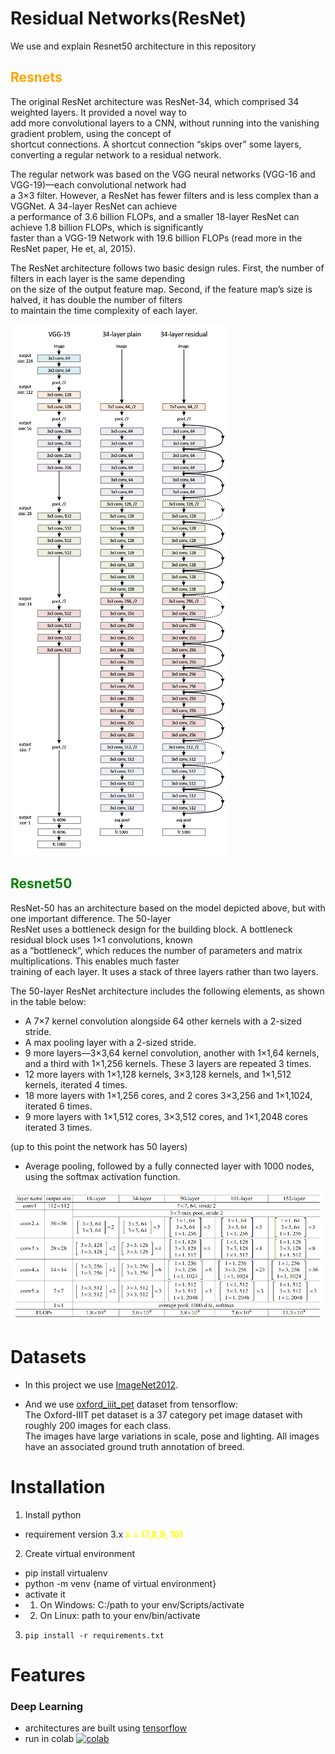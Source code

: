 # Residual Networks(ResNet)

We use and explain Resnet50 architecture in this repository

## <span style="color:orange">Resnets</span>

The original ResNet architecture was ResNet-34, which comprised 34 weighted layers. It provided a novel way to <br>
add more convolutional layers to a CNN, without running into the vanishing gradient problem, using the concept of<br>
shortcut connections. A shortcut connection “skips over” some layers, converting a regular network to a residual network.

The regular network was based on the VGG neural networks (VGG-16 and VGG-19)—each convolutional network had <br>
a 3×3 filter. However, a ResNet has fewer filters and is less complex than a VGGNet. A 34-layer ResNet can achieve <br>
a performance of 3.6 billion FLOPs, and a smaller 18-layer ResNet can achieve 1.8 billion FLOPs, which is significantly<br>
faster than a VGG-19 Network with 19.6 billion FLOPs (read more in the ResNet paper, He et, al, 2015).

The ResNet architecture follows two basic design rules. First, the number of filters in each layer is the same depending<br>
on the size of the output feature map. Second, if the feature map’s size is halved, it has double the number of filters<br>
to maintain the time complexity of each layer.

<a><img src="images/resnet.png"/></a>

## <span style="color:green">Resnet50</span>

ResNet-50 has an architecture based on the model depicted above, but with one important difference. The 50-layer<br>
ResNet uses a bottleneck design for the building block. A bottleneck residual block uses 1×1 convolutions, known <br>
as a “bottleneck”, which reduces the number of parameters and matrix multiplications. This enables much faster<br>
training of each layer. It uses a stack of three layers rather than two layers.

The 50-layer ResNet architecture includes the following elements, as shown in the table below:

- A 7×7 kernel convolution alongside 64 other kernels with a 2-sized stride.
- A max pooling layer with a 2-sized stride.
- 9 more layers—3×3,64 kernel convolution, another with 1×1,64 kernels, and a third with 1×1,256 kernels. These 3 layers are repeated 3 times.
- 12 more layers with 1×1,128 kernels, 3×3,128 kernels, and 1×1,512 kernels, iterated 4 times.
- 18 more layers with 1×1,256 cores, and 2 cores 3×3,256 and 1×1,1024, iterated 6 times.
- 9 more layers with 1×1,512 cores, 3×3,512 cores, and 1×1,2048 cores iterated 3 times.

(up to this point the network has 50 layers)

- Average pooling, followed by a fully connected layer with 1000 nodes, using the softmax activation function.

<a><img src="images/resnetarchs2.png"/></a>

# Datasets

- In this project we use [ImageNet2012](https://www.image-net.org/download.php).

- And we use [oxford_iiit_pet](https://www.tensorflow.org/datasets/catalog/oxford_iiit_pet) dataset from tensorflow:<br>
  The Oxford-IIIT pet dataset is a 37 category pet image dataset with roughly 200 images for each class. <br>
  The images have large variations in scale, pose and lighting. All images have an associated ground truth annotation of breed.

# Installation

1. Install python

- requirement version 3.x <span style="color:yellow">**x = {7,8,9, 10}**</span>

2. Create virtual environment

- pip install virtualenv
- python -m venv {name of virtual environment}
- activate it<br>
- 1. On Windows: C:/path to your env/Scripts/activate
- 2. On Linux: path to your env/bin/activate

3. `pip install -r requirements.txt`

# Features

### Deep Learning

- architectures are built using [tensorflow](https://github.com/tensorflow/tensorflow.git)
- run in colab [![colab](https://colab.research.google.com/assets/colab-badge.svg)](https://colab.research.google.com/drive/1W26W9wttj1laOUbe9E1uQ4qJHu85A3Ob?usp=sharing)
